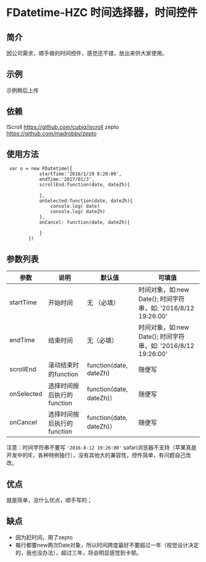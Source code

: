 # FDatetime-HZC 时间选择器，时间控件

## 简介

因公司需求，顺手做的时间控件，感觉还不错，放出来供大家使用。

## 示例

示例稍后上传

## 依赖

IScroll <https://github.com/cubiq/iscroll>
zepto <https://github.com/madrobby/zepto>


## 使用方法

````
 var o = new FDatetime({
            startTime:'2016/1/19 8:20:00',
            endTime:'2017/01/3',
            scrollEnd:function(date, dateZh){

            },
            onSelected:function(date, dateZh){
                console.log( date)
                console.log( dateZh)
            },
            onCancel: function(date, dateZh){

            }
        })
````

## 参数列表

|       参数        |   说明   |  默认值 |      可填值     |
|------------------|----------|--------|----------------|
| startTime              | 开始时间   | 无 （必填）    | 时间对象，如:new Date(); 时间字符串，如: '2016/8/12 19:26:00' |
| endTime               | 结束时间    | 无（必填）     | 时间对象，如:new Date(); 时间字符串，如: '2016/8/12 19:26:00'     |
| scrollEnd            | 滚动结束时的function |  function(date, dateZh)   |    随便写   |
| onSelected      | 选择时间按后执行的function   | function(date, dateZh)） | 随便写|
| onCancel        | 选择时间按后执行的function   | function(date, dateZh)） | 随便写|

注意：时间字符串不要写
`
'2016-8-12 19:26:00'
`
safari浏览器不支持（苹果真是开发中的IE，各种特例独行），没有其他大的兼容性，控件简单，有问题自己改改。

## 优点

就是简单，没什么优点，顺手写的；

## 缺点

* 因为赶时间，用了zepto
* 每行都要new两次Date对象，所以时间跨度最好不要超过一年（视觉设计决定的，我也没办法），超过三年，将会明显感觉到卡顿。
